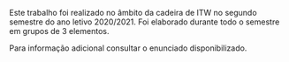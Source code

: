 Este trabalho foi realizado no âmbito da cadeira de ITW no segundo semestre do ano letivo 2020/2021.
Foi elaborado durante todo o semestre em grupos de 3 elementos.

Para informação adicional consultar o enunciado disponibilizado.
